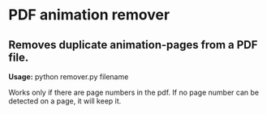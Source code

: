 # PDF animation remover
## Removes duplicate animation-pages from a PDF file.

**Usage:** python remover.py filename

Works only if there are page numbers in the pdf. If no page number can be detected on a page, it will keep it.
